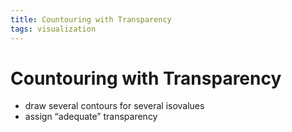 ```yaml
---
title: Countouring with Transparency
tags: visualization
---
```


# Countouring with Transparency
- draw several contours for several isovalues
- assign “adequate” transparency


































































